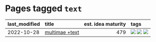 # Pages tagged `text`

|last_modified|title|est. idea maturity|tags
|:---|:---|---:|:---|
|2022-10-28|[multimae +text](../multimae_w_text.md)|479|[![](https://img.shields.io/badge/tag-experimental-1043a5)](../tags/experimental.md) [![](https://img.shields.io/badge/tag-prompting-683f3)](../tags/prompting.md) [![](https://img.shields.io/badge/tag-text-e8ae48)](../tags/text.md)|